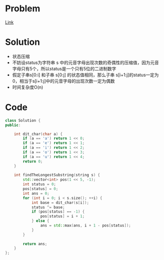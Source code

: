 # Problem
[Link](https://leetcode-cn.com/problems/find-the-longest-substring-containing-vowels-in-even-counts/)

# Solution

* 状态压缩
* 不妨设status为字符串 s 中的元音字母出现次数的奇偶性的压缩值，因为元音字母只有5个，所以status是一个只有5位的二进制数字
* 假定子串s[0:i] 和子串 s[0:j] 的状态值相同，那么子串 s[i+1:j]的status一定为0，相当于s[i+1:j]中的元音字母的出现次数一定为偶数
* 时间复杂度O(n)

# Code
```cpp
class Solution {
public:

    int dit_char(char a) {
        if (a == 'a') return 1 << 0;
        if (a == 'e') return 1 << 1;
        if (a == 'i') return 1 << 2;
        if (a == 'o') return 1 << 3;
        if (a == 'u') return 1 << 4;
        return 0;
    }
    
    int findTheLongestSubstring(string s) {
        std::vector<int> pos(1 << 5, -1);
        int status = 0;
        pos[status] = 0;
        int ans = 0;
        for (int i = 0; i < s.size(); ++i) {
            int base = dit_char(s[i]);
            status ^= base;
            if (pos[status] == -1) {
                pos[status] = i + 1;
            } else {
                ans = std::max(ans, i + 1 - pos[status]);
            }
        }
        
        return ans;
    }
};
```
